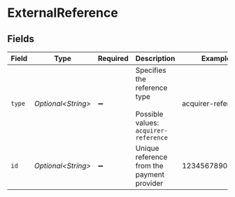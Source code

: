 # ExternalReference


## Fields

| Field                                                               | Type                                                                | Required                                                            | Description                                                         | Example                                                             |
| ------------------------------------------------------------------- | ------------------------------------------------------------------- | ------------------------------------------------------------------- | ------------------------------------------------------------------- | ------------------------------------------------------------------- |
| `type`                                                              | *Optional\<String>*                                                 | :heavy_minus_sign:                                                  | Specifies the reference type<br/><br/>Possible values: `acquirer-reference` | acquirer-reference                                                  |
| `id`                                                                | *Optional\<String>*                                                 | :heavy_minus_sign:                                                  | Unique reference from the payment provider                          | 123456789012345                                                     |